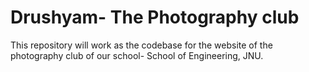 # Drushyam- The Photography club 
This repository will work as the codebase for the website of the photography club of our school- School of Engineering, JNU.
